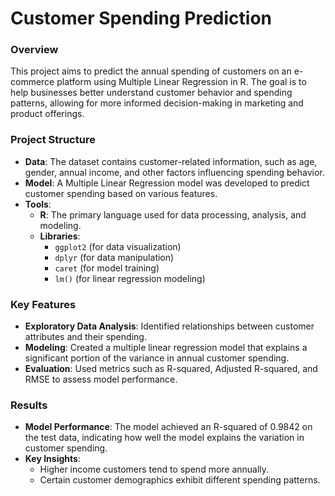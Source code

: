# Customer Spending Prediction

### Overview
This project aims to predict the annual spending of customers on an e-commerce platform using Multiple Linear Regression in R. The goal is to help businesses better understand customer behavior and spending patterns, allowing for more informed decision-making in marketing and product offerings.

### Project Structure
- **Data**: The dataset contains customer-related information, such as age, gender, annual income, and other factors influencing spending behavior.
- **Model**: A Multiple Linear Regression model was developed to predict customer spending based on various features.
- **Tools**:
  - **R**: The primary language used for data processing, analysis, and modeling.
  - **Libraries**:
    - `ggplot2` (for data visualization)
    - `dplyr` (for data manipulation)
    - `caret` (for model training)
    - `lm()` (for linear regression modeling)

### Key Features
- **Exploratory Data Analysis**: Identified relationships between customer attributes and their spending.
- **Modeling**: Created a multiple linear regression model that explains a significant portion of the variance in annual customer spending.
- **Evaluation**: Used metrics such as R-squared, Adjusted R-squared, and RMSE to assess model performance.

### Results
- **Model Performance**: The model achieved an R-squared of 0.9842 on the test data, indicating how well the model explains the variation in customer spending.
- **Key Insights**:
  - Higher income customers tend to spend more annually.
  - Certain customer demographics exhibit different spending patterns.
